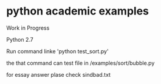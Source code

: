 # python academic examples
Work in Progress

Python 2.7

Run command linke 'python test_sort.py' 

the that command can test file in /examples/sort/bubble.py

for essay answer plase check sindbad.txt